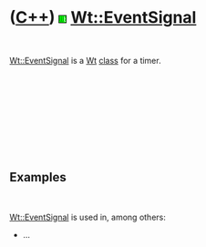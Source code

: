 
 

 

 

 

 

([C++](Cpp.md)) ![Wt](PicWt.png) [Wt::EventSignal](CppEventSignal.md)
=======================================================================

 

[Wt::EventSignal](CppEventSignal.md) is a [Wt](CppWt.md)
[class](CppClass.md) for a timer.

 

 

 

 

 

Examples
--------

 

[Wt::EventSignal](CppEventSignal.md) is used in, among others:

-   ...

 

 

 

 

 

 

